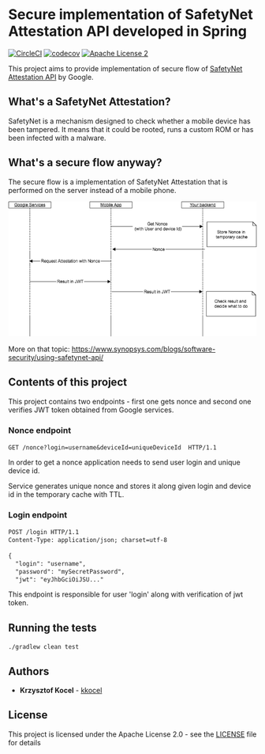 # Secure implementation of SafetyNet Attestation API developed in Spring

[![CircleCI](https://img.shields.io/circleci/project/github/kkocel/safetynet-spring.svg)]()
[![codecov](https://codecov.io/gh/kkocel/safetynet-spring/branch/master/graph/badge.svg)](https://codecov.io/gh/kkocel/safetynet-spring)
[![Apache License 2](http://img.shields.io/badge/license-ASF2-blue.svg)](http://www.apache.org/licenses/LICENSE-2.0.txt)

This project aims to provide implementation of secure flow of [SafetyNet Attestation API](https://developer.android.com/training/safetynet/attestation.html) by Google.

## What's a SafetyNet Attestation?
SafetyNet is a mechanism designed to check whether a mobile device has been tampered.
It means that it could be rooted, runs a custom ROM or has been infected with a malware.

## What's a secure flow anyway?
The secure flow is a implementation of SafetyNet Attestation that is performed on the server instead of a 
mobile phone.

![SafetyNet Attestation secure flow](https://raw.githubusercontent.com/kkocel/safetynet-spring/master/img/safetynet-secure-flow.png "SafetyNet Attestation secure flow")

More on that topic: https://www.synopsys.com/blogs/software-security/using-safetynet-api/

## Contents of this project
This project contains two endpoints - first one gets nonce and second one verifies JWT token obtained from Google 
services.

### Nonce endpoint

```http request
GET /nonce?login=username&deviceId=uniqueDeviceId  HTTP/1.1
```

In order to get a nonce application needs to send user login and unique device id.

Service generates unique nonce and stores it along given login and device id in the temporary cache with TTL.

### Login endpoint

```http request
POST /login HTTP/1.1
Content-Type: application/json; charset=utf-8

{
  "login": "username",
  "password": "mySecretPassword",
  "jwt": "eyJhbGciOiJSU..."
```

This endpoint is responsible for user 'login' along with verification of jwt token.

## Running the tests

```
./gradlew clean test
```

## Authors

* **Krzysztof Kocel** - [kkocel](https://github.com/kkocel)

## License

This project is licensed under the Apache License 2.0 - see the [LICENSE](LICENSE) file for details
